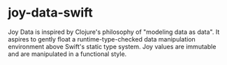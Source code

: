 # joy-data-swift

Joy Data is inspired by Clojure's philosophy of "modeling data as data". It aspires to gently float a runtime-type-checked data manipulation environment above Swift's static type system. Joy values are immutable and are manipulated in a functional style.
